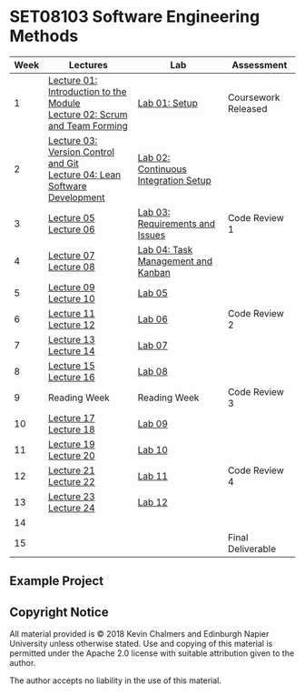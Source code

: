 # SET08103 Software Engineering Methods

| Week | Lectures | Lab | Assessment |
|------|----------|-----|------------|
| 1 | [Lecture 01: Introduction to the Module](lectures/lecture01) <br> [Lecture 02: Scrum and Team Forming](lectures/lecture02) | [Lab 01: Setup](labs/lab01) | Coursework Released |
| 2 | [Lecture 03: Version Control and Git](lectures/lecture03) <br> [Lecture 04: Lean Software Development](lectures/lecture04) | [Lab 02: Continuous Integration Setup](labs/lab02) | |
| 3 | [Lecture 05](lectures/lecture05) <br> [Lecture 06](lectures/lecture06) | [Lab 03: Requirements and Issues](labs/lab03) | Code Review 1 |
| 4 | [Lecture 07](lectures/lecture07) <br> [Lecture 08](lectures/lecture08) | [Lab 04: Task Management and Kanban](labs/lab04) | |
| 5 | [Lecture 09](lectures/lecture09) <br> [Lecture 10](lectures/lecture10) | [Lab 05](labs/lab05) | |
| 6 | [Lecture 11](lectures/lecture11) <br> [Lecture 12](lectures/lecture12) | [Lab 06](labs/lab06) | Code Review 2 |
| 7 | [Lecture 13](lectures/lecture13) <br> [Lecture 14](lectures/lecture14) | [Lab 07](labs/lab07) | |
| 8 | [Lecture 15](lectures/lecture15) <br> [Lecture 16](lectures/lecture16) | [Lab 08](labs/lab08) | |
| 9 | Reading Week | Reading Week | Code Review 3 |
| 10 | [Lecture 17](lectures/lecture17) <br> [Lecture 18](lectures/lecture18) | [Lab 09](labs/lab09) |  |
| 11 | [Lecture 19](lectures/lecture19) <br> [Lecture 20](lectures/lecture20) | [Lab 10](labs/lab10) | |
| 12 | [Lecture 21](lectures/lecture21) <br> [Lecture 22](lectures/lecture22) | [Lab 11](labs/lab11) | Code Review 4 |
| 13 | [Lecture 23](lectures/lecture23) <br> [Lecture 24](lectures/lecture24) | [Lab 12](labs/lab12) | |
| 14 | | | |
| 15 | | | Final Deliverable |

## Example Project

## Copyright Notice

All material provided is &copy; 2018 Kevin Chalmers and Edinburgh Napier University unless otherwise stated.  Use and copying of this material is permitted under the Apache 2.0 license with suitable attribution given to the author.

The author accepts no liability in the use of this material.